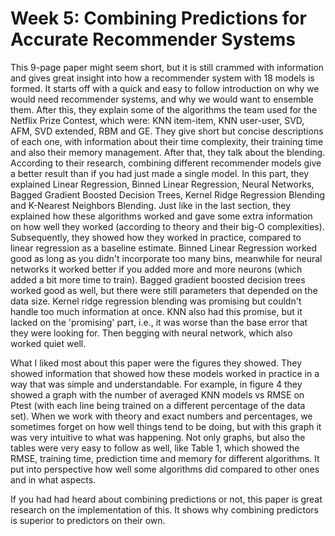 # Week 5: Combining Predictions for Accurate Recommender Systems

This 9-page paper might seem short, but it is still crammed with information and gives great insight into how a recommender system with 18 models is formed. It starts off with a quick and easy to follow introduction on why we would need recommender systems, and why we would want to ensemble them. After this, they explain some of the algorithms the team used for the Netflix Prize Contest, which were: KNN item-item, KNN user-user, SVD, AFM, SVD extended, RBM and GE. They give short but concise descriptions of each one, with information about their time complexity, their training time and also their memory management. After that, they talk about the blending. According to their research, combining different recommender models give a better result than if you had just made a single model. In this part, they explained Linear Regression, Binned Linear Regression, Neural Networks, Bagged Gradient Boosted Decision Trees, Kernel Ridge Regression Blending and K-Nearest Neighbors Blending. Just like in the last section, they explained how these algorithms worked and gave some extra information on how well they worked (according to theory and their big-O complexities). Subsequently, they showed how they worked in practice, compared to linear regression as a baseline estimate. Binned Linear Regression worked good as long as you didn't incorporate too many bins, meanwhile for neural networks it worked better if you added more and more neurons (which added a bit more time to train). Bagged gradient boosted decision trees worked good as well, but there were still parameters that depended on the data size. Kernel ridge regression blending was promising but couldn't handle too much information at once. KNN also had this promise, but it lacked on the 'promising' part, i.e., it was worse than the base error that they were looking for. Then begging with neural network, which also worked quiet well. 

What I liked most about this paper were the figures they showed. They showed information that showed how these models worked in practice in a way that was simple and understandable. For example, in figure 4 they showed a graph with the number of averaged KNN models vs RMSE on Ptest (with each line being trained on a different percentage of the data set). When we work with theory and exact numbers and percentages, we sometimes forget on how well things tend to be doing, but with this graph it was very intuitive to what was happening. Not only graphs, but also the tables were very easy to follow as well, like Table 1, which showed the RMSE, training time, prediction time and memory for different algorithms. It put into perspective how well some algorithms did compared to other ones and in what aspects. 

If you had had heard about combining predictions or not, this paper is great research on the implementation of this. It shows why combining predictors is superior to predictors on their own.
